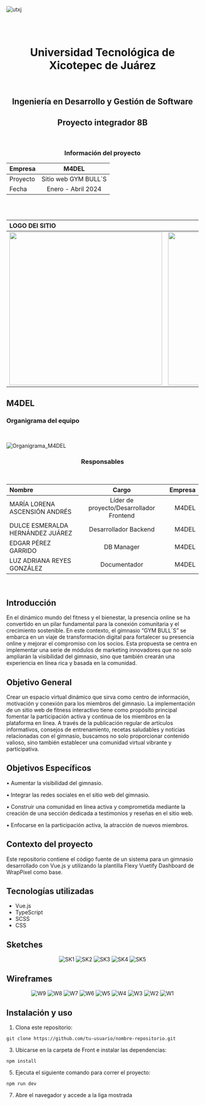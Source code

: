 ![utxj](https://github.com/loreasc2003/m4delProyecto/assets/163441777/57f5e0f6-567a-4597-beff-f8adc0768c60)

<br>
<br>
<h1 align="center"> Universidad Tecnológica de Xicotepec de Juárez </h1>
<br>

<h2 align="center"> Ingeniería en Desarrollo y Gestión de Software </h2>
<h2 align="center"> Proyecto integrador 8B </h2>
<br>

<h3 align="center"> Información del proyecto </h3>

<div align="center">
  
| Empresa | M4DEL | 
|:------------- |:---------------:|
|Proyecto|Sitio web GYM BULL´S|
|Fecha| Enero - Abril 2024 |

</div>

<br>
<br>
<div align="center">
  
| LOGO DEl SITIO  | LOGO DE LA EMPRESA | 
|:------------- |:---------------:| 
<img src="https://github.com/loreasc2003/m4delProyecto/assets/163441777/75e27319-c2da-456b-8fc0-9bf3d29f6567" width="400" height="400">|<img src="https://github.com/loreasc2003/m4delProyecto/assets/163441777/42536183-91b6-48ab-8253-d59274af9ba6" width="400" height="400">|
  
</div>

## **M4DEL**
### Organigrama del equipo
<br>

![Organigrama_M4DEL](https://github.com/loreasc2003/m4delProyecto/assets/163441777/5549e849-4f4c-4b5c-936e-56c0dedae482)
<h3 align="center">Responsables </h3>
<br>
<div align="center">
  
| Nombre  | Cargo  | Empresa |
|:------------- |:---------------:| -------------:|
|MARÍA LORENA ASCENSIÓN ANDRÉS |Líder de proyecto/Desarrollador Frontend|M4DEL|
|DULCE ESMERALDA HERNÁNDEZ JUÁREZ |Desarrollador Backend|M4DEL|
|EDGAR PÉREZ GARRIDO |DB Manager|M4DEL|
|LUZ ADRIANA REYES GONZÁLEZ|Documentador|M4DEL|

</div>
<br>

## Introducción
En el dinámico mundo del fitness y el bienestar, la presencia online se ha convertido en un pilar 
fundamental para la conexión comunitaria y el crecimiento sostenible. En este contexto, el 
gimnasio “GYM BULL´S” se embarca en un viaje de transformación digital para fortalecer su 
presencia online y mejorar el compromiso con los socios. Esta propuesta se centra en 
implementar una serie de módulos de marketing innovadores que no solo ampliarán la visibilidad 
del gimnasio, sino que también crearán una experiencia en línea rica y basada en la comunidad. 

## Objetivo General 
 
Crear un espacio virtual dinámico que sirva como centro de información, motivación y conexión para los miembros del gimnasio. La implementación de un sitio web de fitness interactivo tiene como propósito principal fomentar la participación activa y continua de los miembros en la plataforma en línea. A través de la publicación regular de artículos informativos, consejos de entrenamiento, recetas saludables y noticias relacionadas con el gimnasio, buscamos no solo proporcionar contenido valioso, sino también establecer una comunidad virtual vibrante y participativa. 

## Objetivos Específicos 
 
•	Aumentar la visibilidad del gimnasio.
 
•	Integrar las redes sociales en el sitio web del gimnasio. 
 
•	Construir una comunidad en línea activa y comprometida mediante la creación de una sección dedicada a testimonios y reseñas en el sitio web. 

•	Enfocarse en la participación activa, la atracción de nuevos miembros.

## Contexto del proyecto
Este repositorio contiene el código fuente de un sistema para un gimnasio desarrollado con Vue.js y utilizando la plantilla Flexy Vuetify Dashboard de WrapPixel como base.

## Tecnologías utilizadas 
- Vue.js
- TypeScript
- SCSS
- CSS

## Sketches
<div align="center">
  
![SK1](https://github.com/loreasc2003/m4delProyecto/assets/163441777/c997facc-10db-470b-86b9-567e18f535d8)
![SK2](https://github.com/loreasc2003/m4delProyecto/assets/163441777/5663bbf4-dc0d-471f-9ba3-74d6dde26607)
![SK3](https://github.com/loreasc2003/m4delProyecto/assets/163441777/f26ae3d4-0c22-40fa-bd6b-a560c37f57e4)
![SK4](https://github.com/loreasc2003/m4delProyecto/assets/163441777/f2b7bc06-b8e3-4c8a-abfd-dc0faad1c2c9)
![SK5](https://github.com/loreasc2003/m4delProyecto/assets/163441777/818c3983-c45b-4a9d-9ccc-68a82576ef5b)

</div>

## Wireframes 
<div align="center">
  
![W9](https://github.com/loreasc2003/m4delProyecto/assets/163441777/073051cb-a9f7-428e-8e93-18ad4f41c2c7)
![W8](https://github.com/loreasc2003/m4delProyecto/assets/163441777/d8f59720-5b5a-4c26-9f6e-064742103bee)
![W7](https://github.com/loreasc2003/m4delProyecto/assets/163441777/4892e32d-2595-4dcc-8cea-fed895570866)
![W6](https://github.com/loreasc2003/m4delProyecto/assets/163441777/3e75cebb-523c-4e35-8a16-5070bfd171a9)
![W5](https://github.com/loreasc2003/m4delProyecto/assets/163441777/ea2de713-88dd-4207-a957-9753e9c9918d)
![W4](https://github.com/loreasc2003/m4delProyecto/assets/163441777/2fdc73ee-efa0-4e51-a978-2bf29603d972)
![W3](https://github.com/loreasc2003/m4delProyecto/assets/163441777/5a3469c6-c282-47d6-8176-3f5abaf879dd)
![W2](https://github.com/loreasc2003/m4delProyecto/assets/163441777/f4bed6cc-fc01-408a-a591-730404dfa194)
![W1](https://github.com/loreasc2003/m4delProyecto/assets/163441777/3340eec6-23b1-4457-897a-e89153d1e62f)

</div>

## Instalación y uso
1. Clona este repositorio:
 ```
git clone https://github.com/tu-usuario/nombre-repositorio.git

```
3. Ubicarse en la carpeta de Front e instalar las dependencias:
 ```
npm install
```
5. Ejecuta el siguiente comando para correr el proyecto:
```
npm run dev
```
7. Abre el navegador y accede a la liga mostrada 




